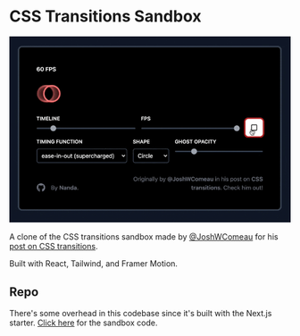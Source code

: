 # CSS Transitions Sandbox

![](demo.gif)

A clone of the CSS transitions sandbox made by [@JoshWComeau](https://twitter.com/JoshWComeau) for his [post on CSS transitions](https://www.joshwcomeau.com/animation/css-transitions/).

Built with React, Tailwind, and Framer Motion.

## Repo

There's some overhead in this codebase since it's built with the Next.js starter. [Click here](./components/TransitionSandbox.js) for the sandbox code.
